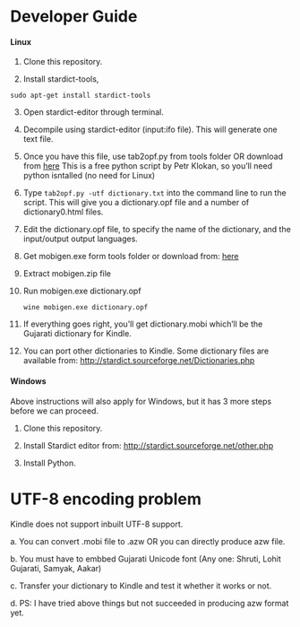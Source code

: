 Developer Guide
===============

#### Linux

1. Clone this repository.

2. Install stardict-tools, 
  
  `sudo apt-get install stardict-tools` 

3. Open stardict-editor through terminal.

4. Decompile using stardict-editor (input:ifo file). This will generate one text file.

5. Once you have this file, use tab2opf.py from tools folder OR download from [here](http://www.klokan.cz/projects/stardict-lingea/) This is a free python script by Petr Klokan, so you’ll need python isntalled (no need for Linux)

6. Type `tab2opf.py -utf dictionary.txt` into the command line to run the script. This will give you a dictionary.opf file and a number of dictionary0.html files.

7. Edit the dictionary.opf file, to specify the name of the dictionary, and the input/output output languages.

8. Get mobigen.exe form tools folder or download from: [here](http://www.mobipocket.com/soft/prcgen/mobigen.zip)

9. Extract mobigen.zip file

10. Run mobigen.exe dictionary.opf
    
    `wine mobigen.exe dictionary.opf`

11. If everything goes right, you’ll get dictionary.mobi which’ll be the Gujarati dictionary for Kindle.

12. You can port other dictionaries to Kindle. Some dictionary files are available from: http://stardict.sourceforge.net/Dictionaries.php

#### Windows

Above instructions will also apply for Windows, but it has 3 more steps before we can proceed.

1. Clone this repository.

2. Install Stardict editor from: http://stardict.sourceforge.net/other.php

3. Install Python.

UTF-8 encoding problem
======================

Kindle does not support inbuilt UTF-8 support.

a. You can convert .mobi file to .azw OR you can directly produce azw file.

b. You must have to embbed Gujarati Unicode font (Any one: Shruti, Lohit Gujarati, Samyak, Aakar)

c. Transfer your dictionary to Kindle and test it whether it works or not.

d. PS: I have tried above things but not succeeded in producing azw format yet.
